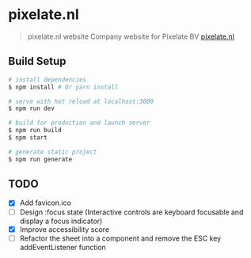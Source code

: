 # pixelate.nl

> pixelate.nl website 
Company website for Pixelate BV
[pixelate.nl](https://pixelate.nl)

## Build Setup

``` bash
# install dependencies
$ npm install # Or yarn install

# serve with hot reload at localhost:3000
$ npm run dev

# build for production and launch server
$ npm run build
$ npm start

# generate static project
$ npm run generate
```

## TODO
* [x] Add favicon.ico
* [ ] Design :focus state (Interactive controls are keyboard focusable and display a focus indicator)
* [x] Improve accessibility score
* [ ] Refactor the sheet into a component and remove the ESC key addEventListener function